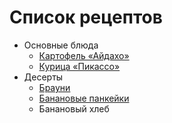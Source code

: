 # Список рецептов

- Основные блюда
	- [Картофель «Айдахо»](aidaho.md)
	- [Курица «Пикассо»](picasso.md)
- Десерты
	- [Брауни](brownie.md)
	- [Банановые панкейки](banana.md)
	- Банановый хлеб
	
